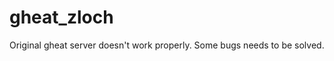 gheat_zloch
===========

Original gheat server doesn't work properly. Some bugs needs to be solved.
